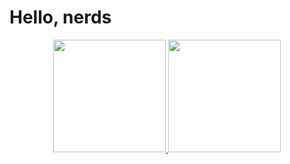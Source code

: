 # Hello, nerds

<div align="center">
  <a href="https://github.com/matheda">
  <img height="180em" src="https://github-readme-stats.vercel.app/api?username=matheda&show_icons=true&theme=dracula&include_all_commits=true&count_private=true"/>
  <img height="180em" src="https://github-readme-stats.vercel.app/api/top-langs/?username=matheda&layout=compact&langs_count=7&theme=dracula"/>
</div>
